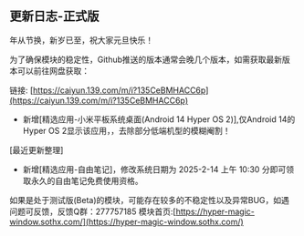 ## 更新日志-正式版

年从节换，新岁已至，祝大家元旦快乐！

为了确保模块的稳定性，Github推送的版本通常会晚几个版本，如需获取最新版本可以前往网盘获取：

链接: [https://caiyun.139.com/m/i?135CeBMHACC6p](https://caiyun.139.com/m/i?135CeBMHACC6p)

- 新增[精选应用-小米平板系统桌面(Android 14 Hyper OS 2)],仅Android 14的Hyper OS 2显示该应用，，去除部分低端机型的模糊阉割！

[最近更新整理]

- 新增[精选应用-自由笔记]，修改系统日期为 2025-2-14 上午 10:30 分即可领取永久的自由笔记免费使用资格。


如果是处于测试版(Beta)的模块，可能存在较多的不稳定性以及异常BUG，如遇问题可反馈，反馈Q群：277757185
模块首页:[https://hyper-magic-window.sothx.com/](https://hyper-magic-window.sothx.com/)
